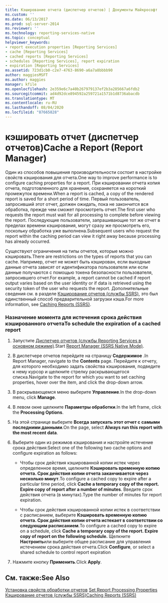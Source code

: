 ```yaml
---
title: Кэширование отчета (диспетчер отчетов) | Документы Майкрософт
ms.custom: ''
ms.date: 06/13/2017
ms.prod: sql-server-2014
ms.reviewer: ''
ms.technology: reporting-services-native
ms.topic: conceptual
helpviewer_keywords:
- report execution properties [Reporting Services]
- cache [Reporting Services]
- cached reports [Reporting Services]
- schedules [Reporting Services], report expiration
- expiration [Reporting Services]
ms.assetid: 723d1cb0-c2e7-4763-8690-a6a7a8bbbb90
author: maggiesMSFT
ms.author: maggies
manager: kfile
ms.openlocfilehash: 2e359e6c7a40b267979137ef2b3a285667a6fdb2
ms.sourcegitcommit: ad4d92dce894592a259721a1571b1d8736abacdb
ms.translationtype: MT
ms.contentlocale: ru-RU
ms.lasthandoff: 08/04/2020
ms.locfileid: "87665828"
---
```

# <a name="cache-a-report-report-manager"></a><span data-ttu-id="fd7f1-102">кэшировать отчет (диспетчер отчетов)</span><span class="sxs-lookup"><span data-stu-id="fd7f1-102">Cache a Report (Report Manager)</span></span>
  <span data-ttu-id="fd7f1-103">Один из способов повышения производительности состоит в настройке свойств кэширования для отчета.</span><span class="sxs-lookup"><span data-stu-id="fd7f1-103">One way to improve performance is to configure caching properties for a report.</span></span> <span data-ttu-id="fd7f1-104">При кэшировании отчета копия отчета, подготовленного для хранения, сохраняется на короткий промежуток времени.</span><span class="sxs-lookup"><span data-stu-id="fd7f1-104">When a report is cached, a copy of the rendered report is saved for a short period of time.</span></span> <span data-ttu-id="fd7f1-105">Первый пользователь, запросивший этот отчет, должен ожидать, пока не закончится вся обработка, прежде чем сможет просмотреть отчет.</span><span class="sxs-lookup"><span data-stu-id="fd7f1-105">The first user who requests the report must wait for all processing to complete before viewing the report.</span></span> <span data-ttu-id="fd7f1-106">Последующие пользователи, запрашивающие тот же отчет в пределах времени кэширования, могут сразу же просмотреть его, поскольку обработка уже выполнена.</span><span class="sxs-lookup"><span data-stu-id="fd7f1-106">Subsequent users who request the report within the caching period can view it right away because processing has already occurred.</span></span>  
  
 <span data-ttu-id="fd7f1-107">Существуют ограничения на типы отчетов, которые можно кэшировать.</span><span class="sxs-lookup"><span data-stu-id="fd7f1-107">There are restrictions on the types of reports that you can cache.</span></span> <span data-ttu-id="fd7f1-108">Например, отчет не может быть кэширован, если выходные данные отчета зависят от идентификатора пользователя или если данные получаются с помощью токена безопасности пользователя, запросившего отчет.</span><span class="sxs-lookup"><span data-stu-id="fd7f1-108">For example, a report cannot be cached if report output varies based on the user identity or if data is retrieved using the security token of the user who requests the report.</span></span> <span data-ttu-id="fd7f1-109">Дополнительные сведения см. в разделе [Кэширование отчетов (службы SSRS)](caching-reports-ssrs.md), это был единственный способ предварительной загрузки кэша.</span><span class="sxs-lookup"><span data-stu-id="fd7f1-109">For more information, see [Caching Reports &#40;SSRS&#41;](caching-reports-ssrs.md).</span></span>  
  
### <a name="to-schedule-the-expiration-of-a-cached-report"></a><span data-ttu-id="fd7f1-110">Назначение момента для истечения срока действия кэшированного отчета</span><span class="sxs-lookup"><span data-stu-id="fd7f1-110">To schedule the expiration of a cached report</span></span>  
  
1.  <span data-ttu-id="fd7f1-111">Запустите [Диспетчер отчетов (службы Reporting Services в основном режиме)](../report-manager-ssrs-native-mode.md).</span><span class="sxs-lookup"><span data-stu-id="fd7f1-111">Start [Report Manager  &#40;SSRS Native Mode&#41;](../report-manager-ssrs-native-mode.md).</span></span>  
  
2.  <span data-ttu-id="fd7f1-112">В диспетчере отчетов перейдите на страницу **Содержимое** .</span><span class="sxs-lookup"><span data-stu-id="fd7f1-112">In Report Manager, navigate to the **Contents** page.</span></span> <span data-ttu-id="fd7f1-113">Перейдите к отчету, для которого необходимо задать свойства кэширования, подведите к нему курсор и щелкните стрелку раскрывающегося списка.</span><span class="sxs-lookup"><span data-stu-id="fd7f1-113">Navigate to the report for which you want to set caching properties, hover over the item, and click the drop-down arrow.</span></span>  
  
3.  <span data-ttu-id="fd7f1-114">В раскрывающемся меню выберите **Управление**.</span><span class="sxs-lookup"><span data-stu-id="fd7f1-114">In the drop-down menu, click **Manage**.</span></span>  
  
4.  <span data-ttu-id="fd7f1-115">В левом окне щелкните **Параметры обработки**.</span><span class="sxs-lookup"><span data-stu-id="fd7f1-115">In the left frame, click the **Processing Options**.</span></span>  
  
5.  <span data-ttu-id="fd7f1-116">На этой странице выберите **Всегда запускать этот отчет с самыми последними данными**.</span><span class="sxs-lookup"><span data-stu-id="fd7f1-116">On the page, select **Always run this report with the most recent data**.</span></span>  
  
6.  <span data-ttu-id="fd7f1-117">Выберите один из режимов кэширования и настройте истечение срока действия:</span><span class="sxs-lookup"><span data-stu-id="fd7f1-117">Select one of the following two cache options and configure expiration as follows:</span></span>  
  
    -   <span data-ttu-id="fd7f1-118">Чтобы срок действия кэшированной копии истек через определенное время, щелкните **Кэшировать временную копию отчета. Срок действия копии отчета заканчивается через несколько минут**.</span><span class="sxs-lookup"><span data-stu-id="fd7f1-118">To configure a cached copy to expire after a particular time period, click **Cache a temporary copy of the report. Expire copy of report after a number of minutes**.</span></span> <span data-ttu-id="fd7f1-119">Введите срок действия отчета (в минутах).</span><span class="sxs-lookup"><span data-stu-id="fd7f1-119">Type the number of minutes for report expiration.</span></span>  
  
    -   <span data-ttu-id="fd7f1-120">Чтобы срок действия кэшированной копии истек в соответствии с расписанием, выберите **Кэшировать временную копию отчета. Срок действия копии отчета истекает в соответствии со следующим расписанием**.</span><span class="sxs-lookup"><span data-stu-id="fd7f1-120">To configure a cached copy to expire on a schedule, click **Cache a temporary copy of the report. Expire copy of report on the following schedule.**</span></span> <span data-ttu-id="fd7f1-121">Щелкните **Настроить**или выберите общее расписание для управления истечением срока действия отчета.</span><span class="sxs-lookup"><span data-stu-id="fd7f1-121">Click **Configure**, or select a shared schedule to control report expiration</span></span>  
  
7.  <span data-ttu-id="fd7f1-122">Нажмите кнопку **Применить**.</span><span class="sxs-lookup"><span data-stu-id="fd7f1-122">Click **Apply**.</span></span>  
  
## <a name="see-also"></a><span data-ttu-id="fd7f1-123">См. также:</span><span class="sxs-lookup"><span data-stu-id="fd7f1-123">See Also</span></span>  
 <span data-ttu-id="fd7f1-124">[Установка свойств обработки отчетов](set-report-processing-properties.md) </span><span class="sxs-lookup"><span data-stu-id="fd7f1-124">[Set Report Processing Properties](set-report-processing-properties.md) </span></span>  
 [<span data-ttu-id="fd7f1-125">Кэширование отчетов (службы SSRS)</span><span class="sxs-lookup"><span data-stu-id="fd7f1-125">Caching Reports &#40;SSRS&#41;</span></span>](caching-reports-ssrs.md)  
  
  
